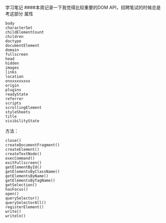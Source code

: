 学习笔记
####本周记录一下我觉得比较重要的DOM API，招聘笔试的时候总是考这部分
属性

    body
    characterSet
    childElementCount
    children
    doctype
    documentElement
    domain
    fullscreen
    head
    hidden
    images
    links
    location
    onxxxxxxxxx
    origin
    plugins
    readyState
    referrer
    scripts
    scrollingElement
    styleSheets
    title
    visibilityState

方法：

    close()
    createDocumentFragment()
    createElement()
    createTextNode()
    execCommand()
    exitFullscreen()
    getElementById()
    getElementsByClassName()
    getElementsByName()
    getElementsByTagName()
    getSelection()
    hasFocus()
    open()
    querySelector()
    querySelectorAll()
    registerElement()
    write()
    writeln()
